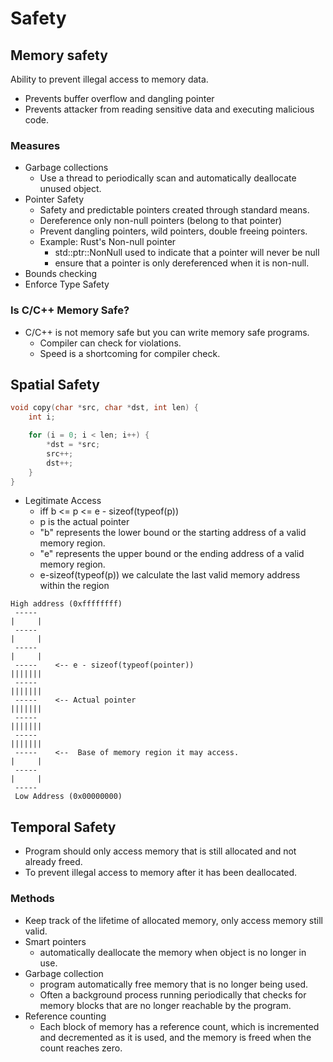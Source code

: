 # Safety

## Memory safety
Ability to prevent illegal access to memory data.
* Prevents buffer overflow and dangling pointer
* Prevents attacker from reading sensitive data and executing malicious code.

### Measures
* Garbage collections
    * Use a thread to periodically scan and automatically deallocate unused object.
* Pointer Safety
    * Safety and predictable pointers created through standard means.
    * Dereference only non-null pointers (belong to that pointer)
    * Prevent dangling pointers, wild pointers, double freeing pointers.
    * Example: Rust's Non-null pointer
        * std::ptr::NonNull used to indicate that a pointer will never be null
        * ensure that a pointer is only dereferenced when it is non-null.
* Bounds checking
* Enforce Type Safety

### Is C/C++ Memory Safe?
* C/C++ is not memory safe but you can write memory safe programs.
    * Compiler can check for violations.
    * Speed is a shortcoming for compiler check.

## Spatial Safety


```c
void copy(char *src, char *dst, int len) {
    int i;

    for (i = 0; i < len; i++) {
        *dst = *src;
        src++;
        dst++;
    }
}
```

* Legitimate Access
  * iff b <= p <= e - sizeof(typeof(p))
  * p is the actual pointer
  * "b" represents the lower bound or the starting address of a valid memory region.
  * "e" represents the upper bound or the ending address of a valid memory region.
  * e-sizeof(typeof(p)) we calculate the last valid memory address within the region

```
High address (0xffffffff)
 -----
|     |
 -----
|     |
 -----
|     |
 -----    <-- e - sizeof(typeof(pointer))
|||||||
 -----
|||||||
 -----    <-- Actual pointer
|||||||
 -----
|||||||
 -----
|||||||
 -----    <--  Base of memory region it may access.
|     |
 -----
|     |
 -----
 Low Address (0x00000000)
```

## Temporal Safety
* Program should only access memory that is still allocated and not already freed.
* To prevent illegal access to memory after it has been deallocated.

### Methods
* Keep track of the lifetime of allocated memory, only access memory still valid.
* Smart pointers
  * automatically deallocate the memory when object is no longer in use.
* Garbage collection
  * program automatically free memory that is no longer being used.
  * Often a background process running periodically that checks for memory blocks that are no longer reachable by the program.
* Reference counting
  * Each block of memory has a reference count, which is incremented and decremented as it is used, and the memory is freed when the count reaches zero.
